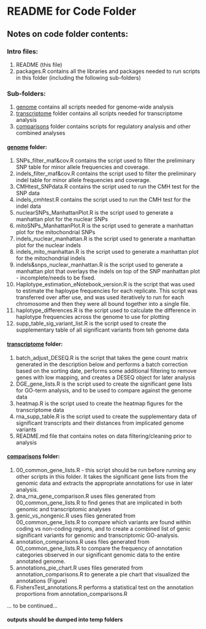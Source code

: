 # README for Code Folder

## Notes on code folder contents: 

### Intro files: 

1) README (this file)
2) packages.R contains all the libraries and packages needed to run scripts in this folder (including the following sub-folders)

### Sub-folders: 

1) [genome](/code/genome) contains all scripts needed for genome-wide analysis
2) [transcriptome](/code/transcriptome) folder contains all scripts needed for transcriptome analysis
3) [comparisons](/comparisons) folder contains scripts for regulatory analysis and other combined analyses

#### [genome](/code/genome) folder: 

1) SNPs_filter_maf&cov.R contains the script used to filter the preliminary SNP table for minor allele frequencies and coverage. 
2) indels_filter_maf&cov.R contains the script used to filter the preliminary indel table for minor allele frequencies and coverage.
3) CMHtest_SNPdata.R contains the script used to run the CMH test for the SNP data
4) indels_cmhtest.R contains the script used to run the CMH test for the indel data
5) nuclearSNPs_ManhattanPlot.R is the script used to generate a manhattan plot for the nuclear SNPs
6) mitoSNPs_ManhattanPlot.R is the script used to generate a manhattan plot for the mitochondrial SNPs
7) indels_nuclear_manhattan.R is the script used to generate a manhattan plot for the nuclear indels
8) indels_mito_manhattan.R is the script used to generate a manhattan plot for the mitochondrial indels
9) indels&snps_nuclear_manhattan.R is the script used to generate a manhattan plot that overlays the indels on top of the SNP manhattan plot - incomplete/needs to be fixed.
10) Haplotype_estimation_eNotebook_version.R is the script that was used to estimate the haploype frequencies for each replicate. This script was transferred over after use, and was used iteratively to run for each chromosome and then they were all bound together into a single file. 
11) haplotype_differences.R is the script used to calculate the difference in haplotype frequencies across the genome to use for plotting
12) supp_table_sig_variant_list.R is the script used to create the supplementary table of all significant variants from teh genome data

#### [transcriptome](/code/transcriptome) folder:

1) batch_adjust_DESEQ.R is the script that takes the gene count matrix generated in the description below and performs a batch correction based on the sorting date, performs some additional filtering to remove genes with low mapping, and creates a DESEQ object for later analysis
2) DGE_gene_lists.R is the script used to create the significant gene lists for GO-term analysis, and to be used to compare against the genome data
3) heatmap.R is the script used to create the heatmap figures for the transcriptome data
4) rna_supp_table.R is the script used to create the supplementary data of significant transcripts and their distances from implicated genome variants
5) README.md file that contains notes on data filtering/cleaning prior to analysis

#### [comparisons](/comparisons) folder: 
1) 00_common_gene_lists.R - this script should be run before running any other scripts in this folder. It takes the significant gene lists from the genomic data and extracts the appropriate annotations for use in later analysis.
2) dna_rna_gene_comparison.R uses files generated from 00_common_gene_lists.R to find genes that are implicated in both genomic and transcriptomic analyses
3) genic_vs_nongenic.R uses files generated from 00_common_gene_lists.R to compare which variants are found within coding vs non-coding regions, and to create a combined list of genic significant variants for genomic and transcriptomic GO-analysis.
4) annotation_comparisons.R uses files generated from 00_common_gene_lists.R to compare the frequency of annotation categories observed in our significant genomic data to the entire annotated genome.
5) annotations_pie_chart.R uses files generated from annotation_comparisons.R to generate a pie chart that visualized the annotations (Figure)
6) FishersTest_annotations.R performs a statistical test on the annotation proportions from annotation_comparisons.R


... to be continued...


#### outputs should be dumped into temp folders

